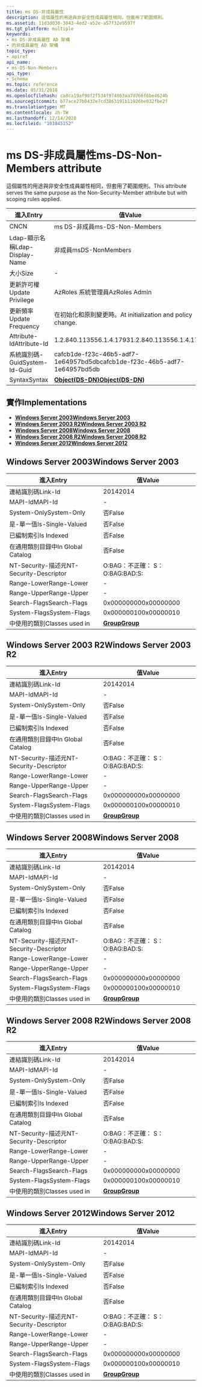 ```yaml
---
title: ms DS-非成員屬性
description: 這個屬性的用途與非安全性成員屬性相同，但套用了範圍規則。
ms.assetid: 11d3d030-3643-4ed2-a52e-a57f32e9597f
ms.tgt_platform: multiple
keywords:
- ms DS-非成員屬性 AD 架構
- 的非成員屬性 AD 架構
topic_type:
- apiref
api_name:
- ms-DS-Non-Members
api_type:
- Schema
ms.topic: reference
ms.date: 05/31/2018
ms.openlocfilehash: ca8ca19af90f2f534f974863aa7d766f6be4624b
ms.sourcegitcommit: b77ace27b0432e7cd3863191b11926be032fbe2f
ms.translationtype: MT
ms.contentlocale: zh-TW
ms.lasthandoff: 12/14/2020
ms.locfileid: "103845152"
---
```

# <a name="ms-ds-non-members-attribute"></a><span data-ttu-id="442d5-105">ms DS-非成員屬性</span><span class="sxs-lookup"><span data-stu-id="442d5-105">ms-DS-Non-Members attribute</span></span>

<span data-ttu-id="442d5-106">這個屬性的用途與非安全性成員屬性相同，但套用了範圍規則。</span><span class="sxs-lookup"><span data-stu-id="442d5-106">This attribute serves the same purpose as the Non-Security-Member attribute but with scoping rules applied.</span></span>



| <span data-ttu-id="442d5-107">進入</span><span class="sxs-lookup"><span data-stu-id="442d5-107">Entry</span></span> | <span data-ttu-id="442d5-108">值</span><span class="sxs-lookup"><span data-stu-id="442d5-108">Value</span></span> |
|-------------------|-----------------------------------------|
| <span data-ttu-id="442d5-109">CN</span><span class="sxs-lookup"><span data-stu-id="442d5-109">CN</span></span>                | <span data-ttu-id="442d5-110">ms DS-非成員</span><span class="sxs-lookup"><span data-stu-id="442d5-110">ms-DS-Non-Members</span></span>                       |
| <span data-ttu-id="442d5-111">Ldap-顯示名稱</span><span class="sxs-lookup"><span data-stu-id="442d5-111">Ldap-Display-Name</span></span> | <span data-ttu-id="442d5-112">非成員</span><span class="sxs-lookup"><span data-stu-id="442d5-112">msDS-NonMembers</span></span>                         |
| <span data-ttu-id="442d5-113">大小</span><span class="sxs-lookup"><span data-stu-id="442d5-113">Size</span></span>              | \-                                      |
| <span data-ttu-id="442d5-114">更新許可權</span><span class="sxs-lookup"><span data-stu-id="442d5-114">Update Privilege</span></span>  | <span data-ttu-id="442d5-115">AzRoles 系統管理員</span><span class="sxs-lookup"><span data-stu-id="442d5-115">AzRoles Admin</span></span>                           |
| <span data-ttu-id="442d5-116">更新頻率</span><span class="sxs-lookup"><span data-stu-id="442d5-116">Update Frequency</span></span>  | <span data-ttu-id="442d5-117">在初始化和原則變更時。</span><span class="sxs-lookup"><span data-stu-id="442d5-117">At initialization and policy change.</span></span>    |
| <span data-ttu-id="442d5-118">Attribute-Id</span><span class="sxs-lookup"><span data-stu-id="442d5-118">Attribute-Id</span></span>      | <span data-ttu-id="442d5-119">1.2.840.113556.1.4.1793</span><span class="sxs-lookup"><span data-stu-id="442d5-119">1.2.840.113556.1.4.1793</span></span>                 |
| <span data-ttu-id="442d5-120">系統識別碼-Guid</span><span class="sxs-lookup"><span data-stu-id="442d5-120">System-Id-Guid</span></span>    | <span data-ttu-id="442d5-121">cafcb1de-f23c-46b5-adf7-1e64957bd5db</span><span class="sxs-lookup"><span data-stu-id="442d5-121">cafcb1de-f23c-46b5-adf7-1e64957bd5db</span></span>    |
| <span data-ttu-id="442d5-122">Syntax</span><span class="sxs-lookup"><span data-stu-id="442d5-122">Syntax</span></span>            | [<span data-ttu-id="442d5-123">**Object(DS-DN)**</span><span class="sxs-lookup"><span data-stu-id="442d5-123">**Object(DS-DN)**</span></span>](s-object-ds-dn.md) |



## <a name="implementations"></a><span data-ttu-id="442d5-124">實作</span><span class="sxs-lookup"><span data-stu-id="442d5-124">Implementations</span></span>

-   [<span data-ttu-id="442d5-125">**Windows Server 2003**</span><span class="sxs-lookup"><span data-stu-id="442d5-125">**Windows Server 2003**</span></span>](#windows-server-2003)
-   [<span data-ttu-id="442d5-126">**Windows Server 2003 R2**</span><span class="sxs-lookup"><span data-stu-id="442d5-126">**Windows Server 2003 R2**</span></span>](#windows-server-2003-r2)
-   [<span data-ttu-id="442d5-127">**Windows Server 2008**</span><span class="sxs-lookup"><span data-stu-id="442d5-127">**Windows Server 2008**</span></span>](#windows-server-2008)
-   [<span data-ttu-id="442d5-128">**Windows Server 2008 R2**</span><span class="sxs-lookup"><span data-stu-id="442d5-128">**Windows Server 2008 R2**</span></span>](#windows-server-2008-r2)
-   [<span data-ttu-id="442d5-129">**Windows Server 2012**</span><span class="sxs-lookup"><span data-stu-id="442d5-129">**Windows Server 2012**</span></span>](#windows-server-2012)

## <a name="windows-server-2003"></a><span data-ttu-id="442d5-130">Windows Server 2003</span><span class="sxs-lookup"><span data-stu-id="442d5-130">Windows Server 2003</span></span>



| <span data-ttu-id="442d5-131">進入</span><span class="sxs-lookup"><span data-stu-id="442d5-131">Entry</span></span> | <span data-ttu-id="442d5-132">值</span><span class="sxs-lookup"><span data-stu-id="442d5-132">Value</span></span> |
|------------------------|-------------------------------------|
| <span data-ttu-id="442d5-133">連結識別碼</span><span class="sxs-lookup"><span data-stu-id="442d5-133">Link-Id</span></span>                | <span data-ttu-id="442d5-134">2014</span><span class="sxs-lookup"><span data-stu-id="442d5-134">2014</span></span>                                |
| <span data-ttu-id="442d5-135">MAPI-Id</span><span class="sxs-lookup"><span data-stu-id="442d5-135">MAPI-Id</span></span>                | \-                                  |
| <span data-ttu-id="442d5-136">System-Only</span><span class="sxs-lookup"><span data-stu-id="442d5-136">System-Only</span></span>            | <span data-ttu-id="442d5-137">否</span><span class="sxs-lookup"><span data-stu-id="442d5-137">False</span></span>                               |
| <span data-ttu-id="442d5-138">是-單一值</span><span class="sxs-lookup"><span data-stu-id="442d5-138">Is-Single-Valued</span></span>       | <span data-ttu-id="442d5-139">否</span><span class="sxs-lookup"><span data-stu-id="442d5-139">False</span></span>                               |
| <span data-ttu-id="442d5-140">已編制索引</span><span class="sxs-lookup"><span data-stu-id="442d5-140">Is Indexed</span></span>             | <span data-ttu-id="442d5-141">否</span><span class="sxs-lookup"><span data-stu-id="442d5-141">False</span></span>                               |
| <span data-ttu-id="442d5-142">在通用類別目錄中</span><span class="sxs-lookup"><span data-stu-id="442d5-142">In Global Catalog</span></span>      | <span data-ttu-id="442d5-143">否</span><span class="sxs-lookup"><span data-stu-id="442d5-143">False</span></span>                               |
| <span data-ttu-id="442d5-144">NT-Security-描述元</span><span class="sxs-lookup"><span data-stu-id="442d5-144">NT-Security-Descriptor</span></span> | <span data-ttu-id="442d5-145">O:BAG：不正確： S：</span><span class="sxs-lookup"><span data-stu-id="442d5-145">O:BAG:BAD:S:</span></span>                        |
| <span data-ttu-id="442d5-146">Range-Lower</span><span class="sxs-lookup"><span data-stu-id="442d5-146">Range-Lower</span></span>            | \-                                  |
| <span data-ttu-id="442d5-147">Range-Upper</span><span class="sxs-lookup"><span data-stu-id="442d5-147">Range-Upper</span></span>            | \-                                  |
| <span data-ttu-id="442d5-148">Search-Flags</span><span class="sxs-lookup"><span data-stu-id="442d5-148">Search-Flags</span></span>           | <span data-ttu-id="442d5-149">0x00000000</span><span class="sxs-lookup"><span data-stu-id="442d5-149">0x00000000</span></span>                          |
| <span data-ttu-id="442d5-150">System-Flags</span><span class="sxs-lookup"><span data-stu-id="442d5-150">System-Flags</span></span>           | <span data-ttu-id="442d5-151">0x00000010</span><span class="sxs-lookup"><span data-stu-id="442d5-151">0x00000010</span></span>                          |
| <span data-ttu-id="442d5-152">中使用的類別</span><span class="sxs-lookup"><span data-stu-id="442d5-152">Classes used in</span></span>        | [<span data-ttu-id="442d5-153">**Group**</span><span class="sxs-lookup"><span data-stu-id="442d5-153">**Group**</span></span>](c-group.md)<br/> |



## <a name="windows-server-2003-r2"></a><span data-ttu-id="442d5-154">Windows Server 2003 R2</span><span class="sxs-lookup"><span data-stu-id="442d5-154">Windows Server 2003 R2</span></span>



| <span data-ttu-id="442d5-155">進入</span><span class="sxs-lookup"><span data-stu-id="442d5-155">Entry</span></span> | <span data-ttu-id="442d5-156">值</span><span class="sxs-lookup"><span data-stu-id="442d5-156">Value</span></span> |
|------------------------|-------------------------------------|
| <span data-ttu-id="442d5-157">連結識別碼</span><span class="sxs-lookup"><span data-stu-id="442d5-157">Link-Id</span></span>                | <span data-ttu-id="442d5-158">2014</span><span class="sxs-lookup"><span data-stu-id="442d5-158">2014</span></span>                                |
| <span data-ttu-id="442d5-159">MAPI-Id</span><span class="sxs-lookup"><span data-stu-id="442d5-159">MAPI-Id</span></span>                | \-                                  |
| <span data-ttu-id="442d5-160">System-Only</span><span class="sxs-lookup"><span data-stu-id="442d5-160">System-Only</span></span>            | <span data-ttu-id="442d5-161">否</span><span class="sxs-lookup"><span data-stu-id="442d5-161">False</span></span>                               |
| <span data-ttu-id="442d5-162">是-單一值</span><span class="sxs-lookup"><span data-stu-id="442d5-162">Is-Single-Valued</span></span>       | <span data-ttu-id="442d5-163">否</span><span class="sxs-lookup"><span data-stu-id="442d5-163">False</span></span>                               |
| <span data-ttu-id="442d5-164">已編制索引</span><span class="sxs-lookup"><span data-stu-id="442d5-164">Is Indexed</span></span>             | <span data-ttu-id="442d5-165">否</span><span class="sxs-lookup"><span data-stu-id="442d5-165">False</span></span>                               |
| <span data-ttu-id="442d5-166">在通用類別目錄中</span><span class="sxs-lookup"><span data-stu-id="442d5-166">In Global Catalog</span></span>      | <span data-ttu-id="442d5-167">否</span><span class="sxs-lookup"><span data-stu-id="442d5-167">False</span></span>                               |
| <span data-ttu-id="442d5-168">NT-Security-描述元</span><span class="sxs-lookup"><span data-stu-id="442d5-168">NT-Security-Descriptor</span></span> | <span data-ttu-id="442d5-169">O:BAG：不正確： S：</span><span class="sxs-lookup"><span data-stu-id="442d5-169">O:BAG:BAD:S:</span></span>                        |
| <span data-ttu-id="442d5-170">Range-Lower</span><span class="sxs-lookup"><span data-stu-id="442d5-170">Range-Lower</span></span>            | \-                                  |
| <span data-ttu-id="442d5-171">Range-Upper</span><span class="sxs-lookup"><span data-stu-id="442d5-171">Range-Upper</span></span>            | \-                                  |
| <span data-ttu-id="442d5-172">Search-Flags</span><span class="sxs-lookup"><span data-stu-id="442d5-172">Search-Flags</span></span>           | <span data-ttu-id="442d5-173">0x00000000</span><span class="sxs-lookup"><span data-stu-id="442d5-173">0x00000000</span></span>                          |
| <span data-ttu-id="442d5-174">System-Flags</span><span class="sxs-lookup"><span data-stu-id="442d5-174">System-Flags</span></span>           | <span data-ttu-id="442d5-175">0x00000010</span><span class="sxs-lookup"><span data-stu-id="442d5-175">0x00000010</span></span>                          |
| <span data-ttu-id="442d5-176">中使用的類別</span><span class="sxs-lookup"><span data-stu-id="442d5-176">Classes used in</span></span>        | [<span data-ttu-id="442d5-177">**Group**</span><span class="sxs-lookup"><span data-stu-id="442d5-177">**Group**</span></span>](c-group.md)<br/> |



## <a name="windows-server-2008"></a><span data-ttu-id="442d5-178">Windows Server 2008</span><span class="sxs-lookup"><span data-stu-id="442d5-178">Windows Server 2008</span></span>



| <span data-ttu-id="442d5-179">進入</span><span class="sxs-lookup"><span data-stu-id="442d5-179">Entry</span></span> | <span data-ttu-id="442d5-180">值</span><span class="sxs-lookup"><span data-stu-id="442d5-180">Value</span></span> |
|------------------------|-------------------------------------|
| <span data-ttu-id="442d5-181">連結識別碼</span><span class="sxs-lookup"><span data-stu-id="442d5-181">Link-Id</span></span>                | <span data-ttu-id="442d5-182">2014</span><span class="sxs-lookup"><span data-stu-id="442d5-182">2014</span></span>                                |
| <span data-ttu-id="442d5-183">MAPI-Id</span><span class="sxs-lookup"><span data-stu-id="442d5-183">MAPI-Id</span></span>                | \-                                  |
| <span data-ttu-id="442d5-184">System-Only</span><span class="sxs-lookup"><span data-stu-id="442d5-184">System-Only</span></span>            | <span data-ttu-id="442d5-185">否</span><span class="sxs-lookup"><span data-stu-id="442d5-185">False</span></span>                               |
| <span data-ttu-id="442d5-186">是-單一值</span><span class="sxs-lookup"><span data-stu-id="442d5-186">Is-Single-Valued</span></span>       | <span data-ttu-id="442d5-187">否</span><span class="sxs-lookup"><span data-stu-id="442d5-187">False</span></span>                               |
| <span data-ttu-id="442d5-188">已編制索引</span><span class="sxs-lookup"><span data-stu-id="442d5-188">Is Indexed</span></span>             | <span data-ttu-id="442d5-189">否</span><span class="sxs-lookup"><span data-stu-id="442d5-189">False</span></span>                               |
| <span data-ttu-id="442d5-190">在通用類別目錄中</span><span class="sxs-lookup"><span data-stu-id="442d5-190">In Global Catalog</span></span>      | <span data-ttu-id="442d5-191">否</span><span class="sxs-lookup"><span data-stu-id="442d5-191">False</span></span>                               |
| <span data-ttu-id="442d5-192">NT-Security-描述元</span><span class="sxs-lookup"><span data-stu-id="442d5-192">NT-Security-Descriptor</span></span> | <span data-ttu-id="442d5-193">O:BAG：不正確： S：</span><span class="sxs-lookup"><span data-stu-id="442d5-193">O:BAG:BAD:S:</span></span>                        |
| <span data-ttu-id="442d5-194">Range-Lower</span><span class="sxs-lookup"><span data-stu-id="442d5-194">Range-Lower</span></span>            | \-                                  |
| <span data-ttu-id="442d5-195">Range-Upper</span><span class="sxs-lookup"><span data-stu-id="442d5-195">Range-Upper</span></span>            | \-                                  |
| <span data-ttu-id="442d5-196">Search-Flags</span><span class="sxs-lookup"><span data-stu-id="442d5-196">Search-Flags</span></span>           | <span data-ttu-id="442d5-197">0x00000000</span><span class="sxs-lookup"><span data-stu-id="442d5-197">0x00000000</span></span>                          |
| <span data-ttu-id="442d5-198">System-Flags</span><span class="sxs-lookup"><span data-stu-id="442d5-198">System-Flags</span></span>           | <span data-ttu-id="442d5-199">0x00000010</span><span class="sxs-lookup"><span data-stu-id="442d5-199">0x00000010</span></span>                          |
| <span data-ttu-id="442d5-200">中使用的類別</span><span class="sxs-lookup"><span data-stu-id="442d5-200">Classes used in</span></span>        | [<span data-ttu-id="442d5-201">**Group**</span><span class="sxs-lookup"><span data-stu-id="442d5-201">**Group**</span></span>](c-group.md)<br/> |



## <a name="windows-server-2008-r2"></a><span data-ttu-id="442d5-202">Windows Server 2008 R2</span><span class="sxs-lookup"><span data-stu-id="442d5-202">Windows Server 2008 R2</span></span>



| <span data-ttu-id="442d5-203">進入</span><span class="sxs-lookup"><span data-stu-id="442d5-203">Entry</span></span> | <span data-ttu-id="442d5-204">值</span><span class="sxs-lookup"><span data-stu-id="442d5-204">Value</span></span> |
|------------------------|-------------------------------------|
| <span data-ttu-id="442d5-205">連結識別碼</span><span class="sxs-lookup"><span data-stu-id="442d5-205">Link-Id</span></span>                | <span data-ttu-id="442d5-206">2014</span><span class="sxs-lookup"><span data-stu-id="442d5-206">2014</span></span>                                |
| <span data-ttu-id="442d5-207">MAPI-Id</span><span class="sxs-lookup"><span data-stu-id="442d5-207">MAPI-Id</span></span>                | \-                                  |
| <span data-ttu-id="442d5-208">System-Only</span><span class="sxs-lookup"><span data-stu-id="442d5-208">System-Only</span></span>            | <span data-ttu-id="442d5-209">否</span><span class="sxs-lookup"><span data-stu-id="442d5-209">False</span></span>                               |
| <span data-ttu-id="442d5-210">是-單一值</span><span class="sxs-lookup"><span data-stu-id="442d5-210">Is-Single-Valued</span></span>       | <span data-ttu-id="442d5-211">否</span><span class="sxs-lookup"><span data-stu-id="442d5-211">False</span></span>                               |
| <span data-ttu-id="442d5-212">已編制索引</span><span class="sxs-lookup"><span data-stu-id="442d5-212">Is Indexed</span></span>             | <span data-ttu-id="442d5-213">否</span><span class="sxs-lookup"><span data-stu-id="442d5-213">False</span></span>                               |
| <span data-ttu-id="442d5-214">在通用類別目錄中</span><span class="sxs-lookup"><span data-stu-id="442d5-214">In Global Catalog</span></span>      | <span data-ttu-id="442d5-215">否</span><span class="sxs-lookup"><span data-stu-id="442d5-215">False</span></span>                               |
| <span data-ttu-id="442d5-216">NT-Security-描述元</span><span class="sxs-lookup"><span data-stu-id="442d5-216">NT-Security-Descriptor</span></span> | <span data-ttu-id="442d5-217">O:BAG：不正確： S：</span><span class="sxs-lookup"><span data-stu-id="442d5-217">O:BAG:BAD:S:</span></span>                        |
| <span data-ttu-id="442d5-218">Range-Lower</span><span class="sxs-lookup"><span data-stu-id="442d5-218">Range-Lower</span></span>            | \-                                  |
| <span data-ttu-id="442d5-219">Range-Upper</span><span class="sxs-lookup"><span data-stu-id="442d5-219">Range-Upper</span></span>            | \-                                  |
| <span data-ttu-id="442d5-220">Search-Flags</span><span class="sxs-lookup"><span data-stu-id="442d5-220">Search-Flags</span></span>           | <span data-ttu-id="442d5-221">0x00000000</span><span class="sxs-lookup"><span data-stu-id="442d5-221">0x00000000</span></span>                          |
| <span data-ttu-id="442d5-222">System-Flags</span><span class="sxs-lookup"><span data-stu-id="442d5-222">System-Flags</span></span>           | <span data-ttu-id="442d5-223">0x00000010</span><span class="sxs-lookup"><span data-stu-id="442d5-223">0x00000010</span></span>                          |
| <span data-ttu-id="442d5-224">中使用的類別</span><span class="sxs-lookup"><span data-stu-id="442d5-224">Classes used in</span></span>        | [<span data-ttu-id="442d5-225">**Group**</span><span class="sxs-lookup"><span data-stu-id="442d5-225">**Group**</span></span>](c-group.md)<br/> |



## <a name="windows-server-2012"></a><span data-ttu-id="442d5-226">Windows Server 2012</span><span class="sxs-lookup"><span data-stu-id="442d5-226">Windows Server 2012</span></span>



| <span data-ttu-id="442d5-227">進入</span><span class="sxs-lookup"><span data-stu-id="442d5-227">Entry</span></span> | <span data-ttu-id="442d5-228">值</span><span class="sxs-lookup"><span data-stu-id="442d5-228">Value</span></span> |
|------------------------|-------------------------------------|
| <span data-ttu-id="442d5-229">連結識別碼</span><span class="sxs-lookup"><span data-stu-id="442d5-229">Link-Id</span></span>                | <span data-ttu-id="442d5-230">2014</span><span class="sxs-lookup"><span data-stu-id="442d5-230">2014</span></span>                                |
| <span data-ttu-id="442d5-231">MAPI-Id</span><span class="sxs-lookup"><span data-stu-id="442d5-231">MAPI-Id</span></span>                | \-                                  |
| <span data-ttu-id="442d5-232">System-Only</span><span class="sxs-lookup"><span data-stu-id="442d5-232">System-Only</span></span>            | <span data-ttu-id="442d5-233">否</span><span class="sxs-lookup"><span data-stu-id="442d5-233">False</span></span>                               |
| <span data-ttu-id="442d5-234">是-單一值</span><span class="sxs-lookup"><span data-stu-id="442d5-234">Is-Single-Valued</span></span>       | <span data-ttu-id="442d5-235">否</span><span class="sxs-lookup"><span data-stu-id="442d5-235">False</span></span>                               |
| <span data-ttu-id="442d5-236">已編制索引</span><span class="sxs-lookup"><span data-stu-id="442d5-236">Is Indexed</span></span>             | <span data-ttu-id="442d5-237">否</span><span class="sxs-lookup"><span data-stu-id="442d5-237">False</span></span>                               |
| <span data-ttu-id="442d5-238">在通用類別目錄中</span><span class="sxs-lookup"><span data-stu-id="442d5-238">In Global Catalog</span></span>      | <span data-ttu-id="442d5-239">否</span><span class="sxs-lookup"><span data-stu-id="442d5-239">False</span></span>                               |
| <span data-ttu-id="442d5-240">NT-Security-描述元</span><span class="sxs-lookup"><span data-stu-id="442d5-240">NT-Security-Descriptor</span></span> | <span data-ttu-id="442d5-241">O:BAG：不正確： S：</span><span class="sxs-lookup"><span data-stu-id="442d5-241">O:BAG:BAD:S:</span></span>                        |
| <span data-ttu-id="442d5-242">Range-Lower</span><span class="sxs-lookup"><span data-stu-id="442d5-242">Range-Lower</span></span>            | \-                                  |
| <span data-ttu-id="442d5-243">Range-Upper</span><span class="sxs-lookup"><span data-stu-id="442d5-243">Range-Upper</span></span>            | \-                                  |
| <span data-ttu-id="442d5-244">Search-Flags</span><span class="sxs-lookup"><span data-stu-id="442d5-244">Search-Flags</span></span>           | <span data-ttu-id="442d5-245">0x00000000</span><span class="sxs-lookup"><span data-stu-id="442d5-245">0x00000000</span></span>                          |
| <span data-ttu-id="442d5-246">System-Flags</span><span class="sxs-lookup"><span data-stu-id="442d5-246">System-Flags</span></span>           | <span data-ttu-id="442d5-247">0x00000010</span><span class="sxs-lookup"><span data-stu-id="442d5-247">0x00000010</span></span>                          |
| <span data-ttu-id="442d5-248">中使用的類別</span><span class="sxs-lookup"><span data-stu-id="442d5-248">Classes used in</span></span>        | [<span data-ttu-id="442d5-249">**Group**</span><span class="sxs-lookup"><span data-stu-id="442d5-249">**Group**</span></span>](c-group.md)<br/> |



 

 





